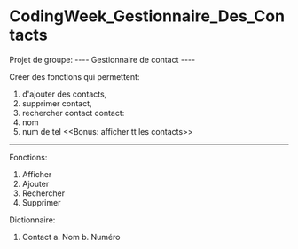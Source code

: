 # CodingWeek_Gestionnaire_Des_Contacts
Projet de groupe:
  ---- Gestionnaire de contact ----

Créer des fonctions qui permettent:
  1. d'ajouter des contacts,
  2. supprimer contact,
  3. rechercher contact
contact:
  1. nom
  2. num de tel
<<Bonus: afficher tt les contacts>>

------------------------------------------
Fonctions:
1. Afficher
2. Ajouter
3. Rechercher
4. Supprimer

Dictionnaire:
1. Contact
    a. Nom
    b. Numéro


